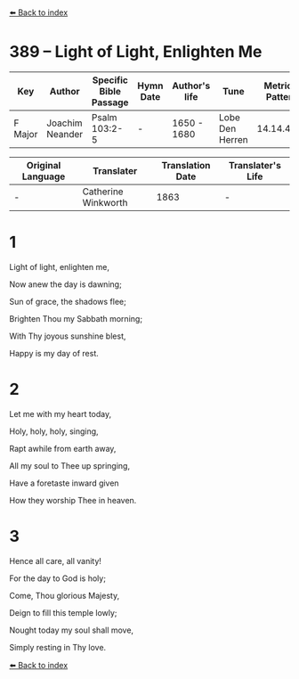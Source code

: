 [⬅️ Back to index](../README.md)

# 389 – Light of Light, Enlighten Me

Key | Author   | Specific Bible Passage     |Hymn Date |Author's life |Tune |Metrical Pattern   |Composer/Source                                                                                        
-- | --------- | ---------------------------|----------|--------------|-----|-------------------|-------------   
F Major  | Joachim Neander      | Psalm 103:2-5 | -  | 1650 - 1680 | Lobe Den Herren | 14.14.4.7.8 | Chorale Book for England, 1863 

Original Language | Translater | Translation Date   | Translater's Life     
----------------- | --------- | --------------------|-------------   
\-  | Catherine Winkworth      | 1863 | -  | 1827 - 1878 



# 1

Light of light, enlighten me,

Now anew the day is dawning;

Sun of grace, the shadows flee;

Brighten Thou my Sabbath morning;

With Thy joyous sunshine blest,

Happy is my day of rest.



# 2

Let me with my heart today,

Holy, holy, holy, singing,

Rapt awhile from earth away,

All my soul to Thee up springing,

Have a foretaste inward given

How they worship Thee in heaven.



# 3

Hence all care, all vanity!

For the day to God is holy;

Come, Thou glorious Majesty,

Deign to fill this temple lowly;

Nought today my soul shall move,

Simply resting in Thy love.

[⬅️ Back to index](../README.md)
